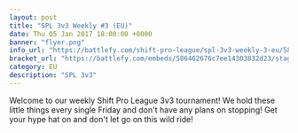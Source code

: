```yaml
---
layout: post
title: "SPL 3v3 Weekly #3 (EU)"
date: Thu 05 Jan 2017 18:00:00 +0000
banner: "flyer.png"
info_url: "https://battlefy.com/shift-pro-league/spl-3v3-weekly-3-eu/586462676c7ee14303832d23/info"
bracket_url: "https://battlefy.com/embeds/586462676c7ee14303832d23/stage/586462676c7ee14303832d24"
category: EU
description: "SPL 3v3"
---
```


Welcome to our weekly Shift Pro League 3v3 tournament! We hold these little things every single Friday and don't have any plans on stopping! Get your hype hat on and don't let go on this wild ride!
